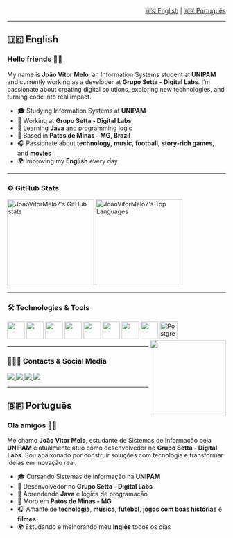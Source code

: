 <p align="right">
  <a href="#english">🇺🇸 English</a> | <a href="#português">🇧🇷 Português</a>
</p>

---

## 🇺🇸 English <a name="english"></a>

### Hello friends 👋🏽

My name is **João Vitor Melo**, an Information Systems student at **UNIPAM** and currently working as a developer at **Grupo Setta - Digital Labs**. I’m passionate about creating digital solutions, exploring new technologies, and turning code into real impact.

- 🎓 Studying Information Systems at **UNIPAM**  
- 💼 Working at **Grupo Setta - Digital Labs**  
- 🧠 Learning **Java** and programming logic  
- 🏡 Based in **Patos de Minas - MG, Brazil**  
- 🎧 Passionate about **technology**, **music**, **football**, **story-rich games**, and **movies**  
- 🌍 Improving my **English** every day  

---

### ⚙️ GitHub Stats

<div>
  <img height=200 align="center"
    src="https://github-readme-stats.vercel.app/api?username=joaovitormelo7&show_icons=true&count_private=true&include_all_commits=true&cache_seconds=1800&bg_color=00000000"
    alt="JoaoVitorMelo7's GitHub stats"
  />
  <img height=200 align="center"
    src="https://github-readme-stats.vercel.app/api/top-langs/?username=joaovitormelo7&layout=compact&card_width=450&bg_color=00000000"
    alt="JoaoVitorMelo7's Top Languages"
  />
</div>

---

### 🛠️ Technologies & Tools

<p align="left">
  <img src="https://cdn.jsdelivr.net/gh/devicons/devicon@latest/icons/javascript/javascript-original.svg" height="40" />
  <img src="https://cdn.jsdelivr.net/gh/devicons/devicon@latest/icons/vscode/vscode-original.svg" height="40" />
  <img src="https://cdn.jsdelivr.net/gh/devicons/devicon@latest/icons/css3/css3-original.svg" height="40" />
  <img src="https://cdn.jsdelivr.net/gh/devicons/devicon@latest/icons/github/github-original.svg" height="40" />
  <img src="https://cdn.jsdelivr.net/gh/devicons/devicon@latest/icons/notion/notion-original.svg" height="40" />
  <img src="https://cdn.jsdelivr.net/gh/devicons/devicon@latest/icons/html5/html5-original.svg" height="40" />
  <img src="https://cdn.jsdelivr.net/gh/devicons/devicon@latest/icons/typescript/typescript-original.svg" height="40" />
  <img src="https://cdn.jsdelivr.net/gh/devicons/devicon@latest/icons/react/react-original-wordmark.svg" height="40" />
  <img src="https://cdn.jsdelivr.net/gh/devicons/devicon@latest/icons/postgresql/postgresql-original.svg" height="40" alt="PostgreSQL" />
  <img align="right" src="https://user-images.githubusercontent.com/74038190/212747657-7a8d59da-69c8-4110-8ea8-f8102fd0b413.gif" height="175" width="175"/>
</p>
  


---
### 🙋🏽‍♂️ Contacts & Social Media

<p>
  <a href="mailto:joaovitormelo199@gmail.com">
    <img src="https://img.shields.io/badge/Gmail-D14836?style=for-the-badge&logo=gmail&logoColor=white" />
  </a>
  <a href="https://github.com/joaovitormelo7">
    <img src="https://img.shields.io/badge/GitHub-100000?style=for-the-badge&logo=github&logoColor=white" />
  </a>
  <a href="https://www.linkedin.com/in/joaovitormelo7/">
    <img src="https://img.shields.io/badge/LinkedIn-0077B5?style=for-the-badge&logo=linkedin&logoColor=white" />
  </a>
  <a href="https://www.instagram.com/joaovitormelo7/">
    <img src="https://img.shields.io/badge/Instagram-E4405F?style=for-the-badge&logo=instagram&logoColor=white" />
  </a>
</p>

---


## 🇧🇷 Português <a name="português"></a>

### Olá amigos 👋🏽

Me chamo **João Vitor Melo**, estudante de Sistemas de Informação pela **UNIPAM** e atualmente atuo como desenvolvedor no **Grupo Setta - Digital Labs**. Sou apaixonado por construir soluções com tecnologia e transformar ideias em inovação real.

- 🎓 Cursando Sistemas de Informação na **UNIPAM**  
- 💼 Desenvolvedor no **Grupo Setta - Digital Labs**  
- 🧠 Aprendendo **Java** e lógica de programação  
- 🏡 Moro em **Patos de Minas - MG**  
- 🎧 Amante de **tecnologia**, **música**, **futebol**, **jogos com boas histórias** e **filmes**  
- 🌍 Estudando e melhorando meu **Inglês** todos os dias  






